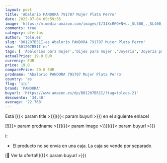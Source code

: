 ```yaml
---
layout: post
title: 'Abalorio PANDORA 791707 Mujer Plata Perro'
date: 2022-07-04 09:59:55
image: 'https://m.media-amazon.com/images/I/31XcRFO+N+L._SL500_._SL400_.jpg'
comments: true
category: ofertas
author: 'tole.es'
slug: 'B01207B51I-es Abalorio PANDORA 791707 Mujer Plata Perro'
sku: 'B01207B51I-es'
tags: [ 'Abalorios para mujer','Dijes para mujer','Joyería','Joyería para mujer','pandora','🇪🇸', ]
actualPrice: 19.0 EUR
currency: EUR
price: 19.0
comparePrice: 29.0 EUR
prodname: 'Abalorio PANDORA 791707 Mujer Plata Perro'
country: 'es'
flag: '🇪🇸'
brand: 'PANDORA'
buyurl: 'https://www.amazon.es/dp/B01207B51I/?tag=tolees-21'
descuento: '34.48'
average: '22.768'
---
```


Está [{{< param title >}}]({{< param buyurl >}}) en el siguiente enlace!

[![{{< param prodname >}}]({{< param image >}})]({{< param buyurl >}})

ℹ️:

- El producto no se envía en una caja. La caja se vende por separado.

[🛒 Ver la oferta!!]({{< param buyurl >}})
